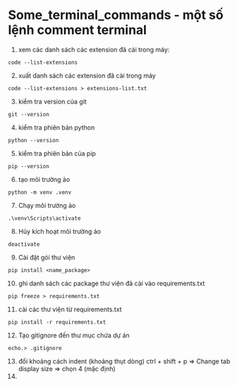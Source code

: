 # Some_terminal_commands - một số lệnh comment terminal
1. xem các danh sách các extension đã cài trong máy:
```
code --list-extensions
```
2. xuất danh sách các extension đã cài trong máy
```
code --list-extensions > extensions-list.txt
```
3. kiểm tra version của git
```
git --version 
```
4. kiểm tra phiên bản python
```
python --version
```
5. kiểm tra phiên bản của pip
```
pip --version
```
6. tạo môi trường ảo
```
python -m venv .venv
```
7. Chạy môi trường ảo
```
.\venv\Scripts\activate
```
8. Hủy kích hoạt môi trường ảo
```
deactivate
```
9. Cài đặt gói thư viện
```
pip install <name_package>
```
10. ghi danh sách các package thư viện đã cài vào requirements.txt
```
pip freeze > requirements.txt
```
11. cài các thư viện từ requirements.txt
```
pip install -r requirements.txt
```
12. Tạo gitignore
đến thư mục chứa dự án
```
echo.> .gitignore
```
13. đổi khoảng cách indent (khoảng thụt dòng)
ctrl + shift + p => Change tab display size => chọn 4 (mặc định)
15. 
